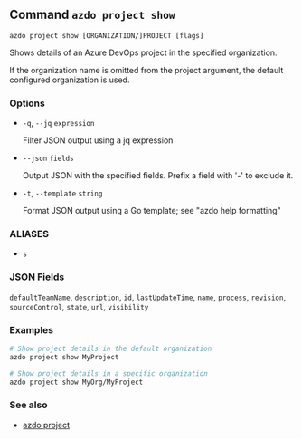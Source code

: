 ## Command `azdo project show`

```
azdo project show [ORGANIZATION/]PROJECT [flags]
```

Shows details of an Azure DevOps project in the specified organization.

If the organization name is omitted from the project argument, the default configured organization is used.


### Options


* `-q`, `--jq` `expression`

	Filter JSON output using a jq expression

* `--json` `fields`

	Output JSON with the specified fields. Prefix a field with &#39;-&#39; to exclude it.

* `-t`, `--template` `string`

	Format JSON output using a Go template; see &#34;azdo help formatting&#34;


### ALIASES

- `s`

### JSON Fields

`defaultTeamName`, `description`, `id`, `lastUpdateTime`, `name`, `process`, `revision`, `sourceControl`, `state`, `url`, `visibility`

### Examples

```bash
# Show project details in the default organization
azdo project show MyProject

# Show project details in a specific organization
azdo project show MyOrg/MyProject
```

### See also

* [azdo project](./azdo_project.md)
